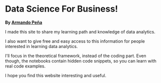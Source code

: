 # Data Science For Business!


**By [Armando Peña](https://www.linkedin.com/in/jarmandopl/)**

I made this site to share my learning path and knowledge of data analytics. 

I also want to give free and easy access to this information for people interested in learning data analytics. 

I'll focus in the theoretical framework, instead of the coding part. Even though, the notebooks contain hidden code snippets, so you can learn with real code examples. 

I hope you find this website interesting and useful. 


```{tableofcontents}
```
